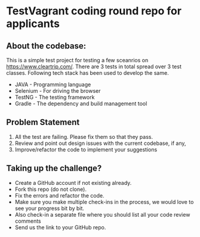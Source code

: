 # TestVagrant coding round repo for applicants


## About the codebase: 
This is a simple test project for testing a few sceanrios on https://www.cleartrip.com/.
There are 3 tests in total spread over 3 test classes. Following tech stack has been used to develop the same.
* JAVA - Programming language
* Selenium - For driving the browser
* TestNG - The testing framework
* Gradle - The dependency and build management tool


## Problem Statement
1. All the test are failing. Please fix them so that they pass.
2. Review and point out design issues with the current codebase, if any, 
3. Improve/refactor the code to implement your suggestions

## Taking up the challenge?
* Create a GitHub account if not existing already.
* Fork this repo (do not clone).
* Fix the errors and refactor the code.
* Make sure you make multiple check-ins in the process, we would love to see your progress bit by bit.
* Also check-in a separate file where you should list all your code review comments
* Send us the link to your GitHub repo.
